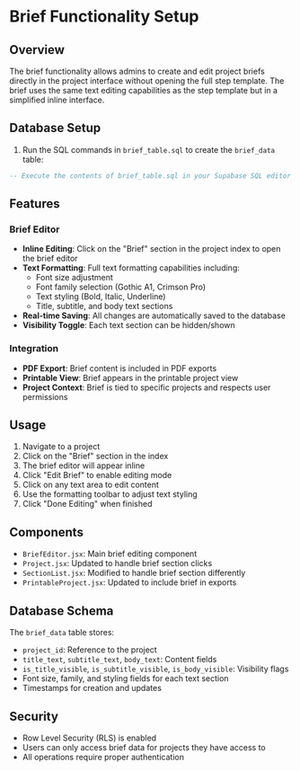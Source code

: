 # Brief Functionality Setup

## Overview
The brief functionality allows admins to create and edit project briefs directly in the project interface without opening the full step template. The brief uses the same text editing capabilities as the step template but in a simplified inline interface.

## Database Setup

1. Run the SQL commands in `brief_table.sql` to create the `brief_data` table:

```sql
-- Execute the contents of brief_table.sql in your Supabase SQL editor
```

## Features

### Brief Editor
- **Inline Editing**: Click on the "Brief" section in the project index to open the brief editor
- **Text Formatting**: Full text formatting capabilities including:
  - Font size adjustment
  - Font family selection (Gothic A1, Crimson Pro)
  - Text styling (Bold, Italic, Underline)
  - Title, subtitle, and body text sections
- **Real-time Saving**: All changes are automatically saved to the database
- **Visibility Toggle**: Each text section can be hidden/shown

### Integration
- **PDF Export**: Brief content is included in PDF exports
- **Printable View**: Brief appears in the printable project view
- **Project Context**: Brief is tied to specific projects and respects user permissions

## Usage

1. Navigate to a project
2. Click on the "Brief" section in the index
3. The brief editor will appear inline
4. Click "Edit Brief" to enable editing mode
5. Click on any text area to edit content
6. Use the formatting toolbar to adjust text styling
7. Click "Done Editing" when finished

## Components

- `BriefEditor.jsx`: Main brief editing component
- `Project.jsx`: Updated to handle brief section clicks
- `SectionList.jsx`: Modified to handle brief section differently
- `PrintableProject.jsx`: Updated to include brief in exports

## Database Schema

The `brief_data` table stores:
- `project_id`: Reference to the project
- `title_text`, `subtitle_text`, `body_text`: Content fields
- `is_title_visible`, `is_subtitle_visible`, `is_body_visible`: Visibility flags
- Font size, family, and styling fields for each text section
- Timestamps for creation and updates

## Security

- Row Level Security (RLS) is enabled
- Users can only access brief data for projects they have access to
- All operations require proper authentication 